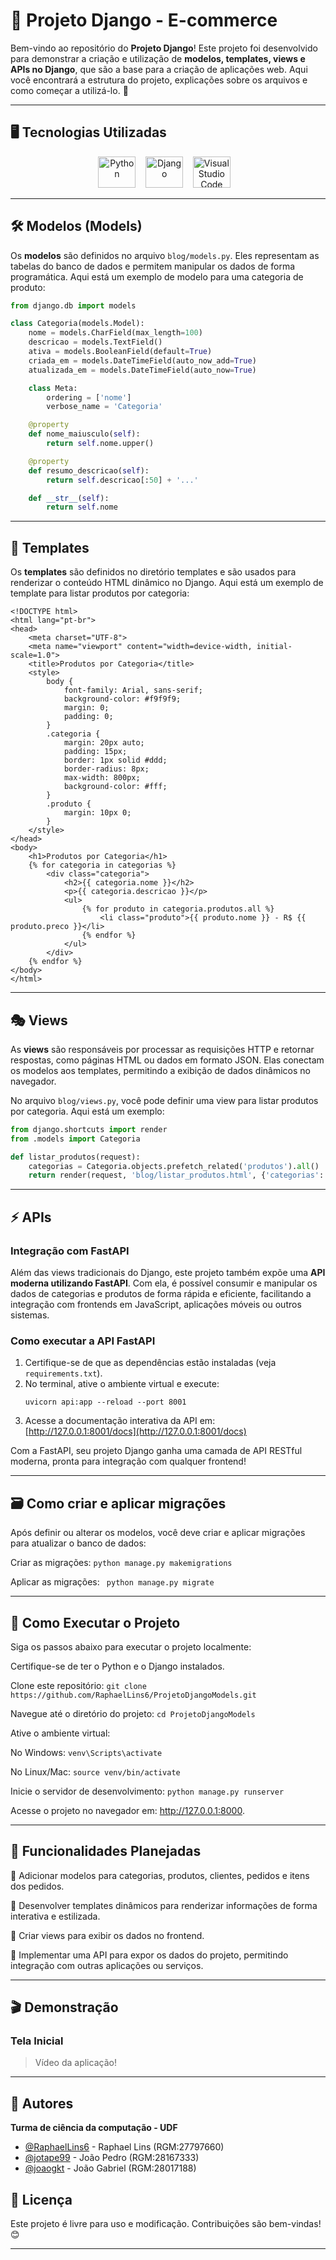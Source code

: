 # 📝 Projeto Django - E-commerce 

Bem-vindo ao repositório do **Projeto Django**! Este projeto foi desenvolvido para demonstrar a criação e utilização de **modelos, templates, views e APIs no Django**, que são a base para a criação de aplicações web. Aqui você encontrará a estrutura do projeto, explicações sobre os arquivos e como começar a utilizá-lo. 🚀

---

## 🖥️ Tecnologias Utilizadas

<p align="center"> 
<img src="https://upload.wikimedia.org/wikipedia/commons/thumb/0/0a/Python.svg/2048px-Python.svg.png" alt="Python" width="60" height="50"/> &nbsp;&nbsp; 
<img src="https://images.icon-icons.com/2415/PNG/512/django_original_logo_icon_146559.png" alt="Django" width="60" height="50"/> &nbsp;&nbsp;
<img src="https://upload.wikimedia.org/wikipedia/commons/thumb/9/9a/Visual_Studio_Code_1.35_icon.svg/2048px-Visual_Studio_Code_1.35_icon.svg.png" alt="Visual Studio Code" width="60" height="50"/> &nbsp;&nbsp;

---

## 🛠️ Modelos (Models)

Os **modelos** são definidos no arquivo `blog/models.py`. Eles representam as tabelas do banco de dados e permitem manipular os dados de forma programática. Aqui está um exemplo de modelo para uma categoria de produto:

```python
from django.db import models

class Categoria(models.Model):
    nome = models.CharField(max_length=100)
    descricao = models.TextField()
    ativa = models.BooleanField(default=True)
    criada_em = models.DateTimeField(auto_now_add=True)
    atualizada_em = models.DateTimeField(auto_now=True)

    class Meta:
        ordering = ['nome']
        verbose_name = 'Categoria'

    @property
    def nome_maiusculo(self):
        return self.nome.upper()

    @property
    def resumo_descricao(self):
        return self.descricao[:50] + '...'

    def __str__(self):
        return self.nome
```

---

## 🎨 Templates
Os **templates** são definidos no diretório templates e são usados para renderizar o conteúdo HTML dinâmico no Django. Aqui está um exemplo de template para listar produtos por categoria:
```
<!DOCTYPE html>
<html lang="pt-br">
<head>
    <meta charset="UTF-8">
    <meta name="viewport" content="width=device-width, initial-scale=1.0">
    <title>Produtos por Categoria</title>
    <style>
        body {
            font-family: Arial, sans-serif;
            background-color: #f9f9f9;
            margin: 0;
            padding: 0;
        }
        .categoria {
            margin: 20px auto;
            padding: 15px;
            border: 1px solid #ddd;
            border-radius: 8px;
            max-width: 800px;
            background-color: #fff;
        }
        .produto {
            margin: 10px 0;
        }
    </style>
</head>
<body>
    <h1>Produtos por Categoria</h1>
    {% for categoria in categorias %}
        <div class="categoria">
            <h2>{{ categoria.nome }}</h2>
            <p>{{ categoria.descricao }}</p>
            <ul>
                {% for produto in categoria.produtos.all %}
                    <li class="produto">{{ produto.nome }} - R$ {{ produto.preco }}</li>
                {% endfor %}
            </ul>
        </div>
    {% endfor %}
</body>
</html>
```
---

## 🎭 Views

As **views** são responsáveis por processar as requisições HTTP e retornar respostas, como páginas HTML ou dados em formato JSON. Elas conectam os modelos aos templates, permitindo a exibição de dados dinâmicos no navegador.

No arquivo `blog/views.py`, você pode definir uma view para listar produtos por categoria. Aqui está um exemplo:

```python
from django.shortcuts import render
from .models import Categoria

def listar_produtos(request):
    categorias = Categoria.objects.prefetch_related('produtos').all()  # Carrega categorias e seus produtos
    return render(request, 'blog/listar_produtos.html', {'categorias': categorias})
```

---

## ⚡ APIs

### Integração com FastAPI

Além das views tradicionais do Django, este projeto também expõe uma **API moderna utilizando FastAPI**. Com ela, é possível consumir e manipular os dados de categorias e produtos de forma rápida e eficiente, facilitando a integração com frontends em JavaScript, aplicações móveis ou outros sistemas.

### Como executar a API FastAPI

1. Certifique-se de que as dependências estão instaladas (veja `requirements.txt`).
2. No terminal, ative o ambiente virtual e execute:
   ```
   uvicorn api:app --reload --port 8001
   ```
3. Acesse a documentação interativa da API em:  
   [http://127.0.0.1:8001/docs](http://127.0.0.1:8001/docs)

Com a FastAPI, seu projeto Django ganha uma camada de API RESTful moderna, pronta para integração com qualquer frontend!

---

## 🗃️ Como criar e aplicar migrações

Após definir ou alterar os modelos, você deve criar e aplicar migrações para atualizar o banco de dados:

Criar as migrações:
`python manage.py makemigrations`

Aplicar as migrações:
` python manage.py migrate`

---

## 🚀 Como Executar o Projeto
Siga os passos abaixo para executar o projeto localmente:

Certifique-se de ter o Python e o Django instalados.

Clone este repositório:
`git clone https://github.com/RaphaelLins6/ProjetoDjangoModels.git`

Navegue até o diretório do projeto:
`cd ProjetoDjangoModels`

Ative o ambiente virtual:

No Windows:
`venv\Scripts\activate`

No Linux/Mac:
`source venv/bin/activate`

Inicie o servidor de desenvolvimento:
`python manage.py runserver`

Acesse o projeto no navegador em: http://127.0.0.1:8000.

---

## 🌟 Funcionalidades Planejadas

📌 Adicionar modelos para categorias, produtos, clientes, pedidos e itens dos pedidos.

📌 Desenvolver templates dinâmicos para renderizar informações de forma interativa e estilizada.

📌 Criar views para exibir os dados no frontend.

📌 Implementar uma API para expor os dados do projeto, permitindo integração com outras aplicações ou serviços.

---

## 🎬 Demonstração

### Tela Inicial

> Vídeo da aplicação!



---

## 👥 Autores

**Turma de ciência da computação - UDF**
- [@RaphaelLins6](https://www.github.com/RaphaelLins6) - Raphael Lins (RGM:27797660)
- [@jotape99](https://www.github.com/jotape99) - João Pedro (RGM:28167333)
- [@joaogkt](https://www.github.com/joaogkt) - João Gabriel (RGM:28017188)

## 📜 Licença

Este projeto é livre para uso e modificação. Contribuições são bem-vindas! 😊

---
